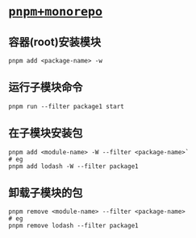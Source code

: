 # [`pnpm+monorepo`](/)

## 容器(root)安装模块

```shell
pnpm add <package-name> -w
```

## 运行子模块命令

```shell
pnpm run --filter package1 start
```

## 在子模块安装包

```shell
pnpm add <module-name> -W --filter <package-name>`
# eg
pnpm add lodash -W --filter package1
```

## 卸载子模块的包

```shell
pnpm remove <module-name> --filter <package-name>
# eg
pnpm remove lodash --filter package1
```
